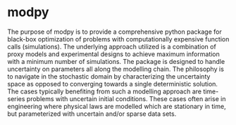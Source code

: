 # modpy
The purpose of modpy is to provide a comprehensive python package for black-box optimization of problems with computationally expensive function calls (simulations). The underlying approach utilized is a combination of proxy models and experimental designs to achieve maximum information with a minimum number of simulations. The package is designed to handle uncertainty on parameters all along the modelling chain. The philosophy is to navigate in the stochastic domain by characterizing the uncertainty space as opposed to converging towards a single deterministic solution. The cases typically benefiting from such a modelling approach are time-series problems with uncertain initial conditions. These cases often arise in engineering where physical laws are modelled which are stationary in time, but parameterized with uncertain and/or sparse data sets.
